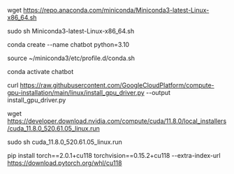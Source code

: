 wget https://repo.anaconda.com/miniconda/Miniconda3-latest-Linux-x86_64.sh

sudo sh Miniconda3-latest-Linux-x86_64.sh

conda create --name chatbot python=3.10

source ~/miniconda3/etc/profile.d/conda.sh

conda activate chatbot

curl https://raw.githubusercontent.com/GoogleCloudPlatform/compute-gpu-installation/main/linux/install_gpu_driver.py --output install_gpu_driver.py


wget https://developer.download.nvidia.com/compute/cuda/11.8.0/local_installers/cuda_11.8.0_520.61.05_linux.run

sudo sh cuda_11.8.0_520.61.05_linux.run

pip install torch==2.0.1+cu118 torchvision==0.15.2+cu118 --extra-index-url https://download.pytorch.org/whl/cu118

